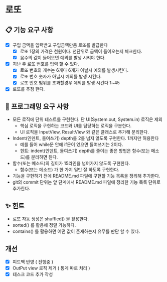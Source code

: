 # 로또 

## 📋 기능 요구 사항

- [x] 구입 금액을 입력받고 구입금액만큼 로또를 발급한다
  - [x] 로또 1장의 가격은 천원이다. 천단위로 금액이 들어오는지 체크한다.
  - [x] 음수의 값이 들어오면 예외를 발생 시켜야 한다.
- [x] 지난 주 로또 번호를 입력 할 수 있다.
  - [x] 로또 번호의 개수는 6개다 6개가 아닐시 예외를 발생시킨다.
  - [x] 로또 번호 숫자가 아닐시 예외를 발생 시킨다.
  - [x] 로또 번호 범위를 초과할경우 예외를 발생 시킨다 1~45
- [x] 로또를 추첨 한다.

## 🚀 프로그래밍 요구 사항

- 모든 로직에 단위 테스트를 구현한다. 단 UI(System.out, System.in) 로직은 제외
  - 핵심 로직을 구현하는 코드와 UI를 담당하는 로직을 구분한다.
  - UI 로직을 InputView, ResultView 와 같은 클래스로 추가해 분리한다.
- Indent(인덴트, 들여쓰기) depth를 2를 넘지 않도록 구현한다. 1까지만 허용한다
  - 예를 들어 while문 안에 if문이 있으면 들여쓰기는 2이다.
  - 힌트: indent(인덴트, 들여쓰기) depth를 줄이는 좋은 방법은 함수(또는 메소드)를 분리하면 된다.
- 함수(또는 메소드)의 길이가 15라인을 넘어가지 않도록 구현한다.
  - 함수(또는 메소드) 가 한 가지 일만 잘 하도록 구현한다.
- 기능을 구현하기 전에 README.md 파일에 구현할 기능 목록을 정리해 추가한다.
- git의 commit 단위는 앞 단계에서 README.md 파일에 정리한 기능 목록 단위로 추가한다.

## ✨ 힌트

- 로또 자동 생성은 shuffled() 을 활용한다.
- sorted() 를 활용해 정렬 가능하다.
- contains() 를 활용하면 어떤 값이 존재하는지 유무를 판단 할 수 있다.

## 개선

- [x] 피드백 반영 ( 진행중 )
- [x] OutPut view 로직 제거 ( 통계 따로 처리 ) 
- [x] 테스크 코드 추가 작성